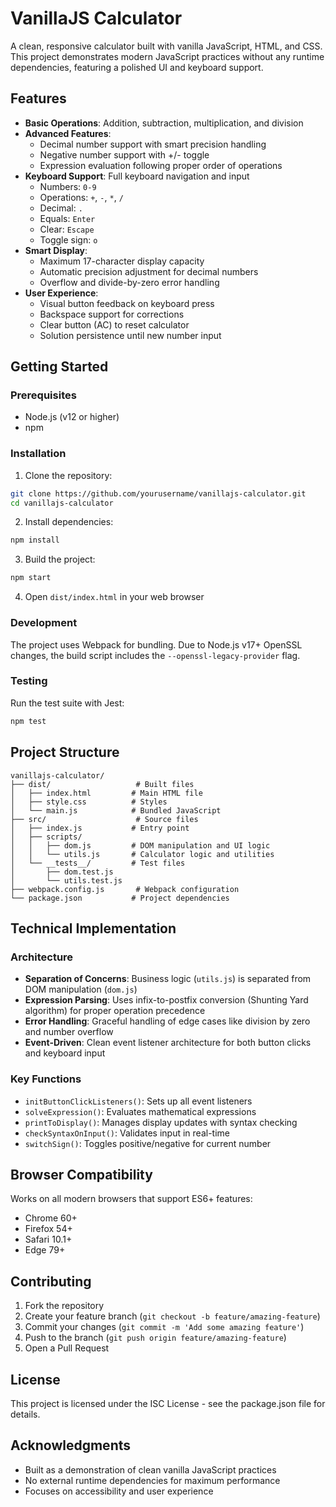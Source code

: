 # VanillaJS Calculator

A clean, responsive calculator built with vanilla JavaScript, HTML, and CSS. This project demonstrates modern JavaScript practices without any runtime dependencies, featuring a polished UI and keyboard support.

## Features

- **Basic Operations**: Addition, subtraction, multiplication, and division
- **Advanced Features**: 
  - Decimal number support with smart precision handling
  - Negative number support with +/- toggle
  - Expression evaluation following proper order of operations
- **Keyboard Support**: Full keyboard navigation and input
  - Numbers: `0-9`
  - Operations: `+`, `-`, `*`, `/`
  - Decimal: `.`
  - Equals: `Enter`
  - Clear: `Escape`
  - Toggle sign: `o`
- **Smart Display**: 
  - Maximum 17-character display capacity
  - Automatic precision adjustment for decimal numbers
  - Overflow and divide-by-zero error handling
- **User Experience**:
  - Visual button feedback on keyboard press
  - Backspace support for corrections
  - Clear button (AC) to reset calculator
  - Solution persistence until new number input

## Getting Started

### Prerequisites

- Node.js (v12 or higher)
- npm

### Installation

1. Clone the repository:
```bash
git clone https://github.com/yourusername/vanillajs-calculator.git
cd vanillajs-calculator
```

2. Install dependencies:
```bash
npm install
```

3. Build the project:
```bash
npm start
```

4. Open `dist/index.html` in your web browser

### Development

The project uses Webpack for bundling. Due to Node.js v17+ OpenSSL changes, the build script includes the `--openssl-legacy-provider` flag.

### Testing

Run the test suite with Jest:
```bash
npm test
```

## Project Structure

```
vanillajs-calculator/
├── dist/                   # Built files
│   ├── index.html         # Main HTML file
│   ├── style.css          # Styles
│   └── main.js            # Bundled JavaScript
├── src/                    # Source files
│   ├── index.js           # Entry point
│   ├── scripts/
│   │   ├── dom.js         # DOM manipulation and UI logic
│   │   └── utils.js       # Calculator logic and utilities
│   └── __tests__/         # Test files
│       ├── dom.test.js
│       └── utils.test.js
├── webpack.config.js       # Webpack configuration
└── package.json           # Project dependencies
```

## Technical Implementation

### Architecture

- **Separation of Concerns**: Business logic (`utils.js`) is separated from DOM manipulation (`dom.js`)
- **Expression Parsing**: Uses infix-to-postfix conversion (Shunting Yard algorithm) for proper operation precedence
- **Error Handling**: Graceful handling of edge cases like division by zero and number overflow
- **Event-Driven**: Clean event listener architecture for both button clicks and keyboard input

### Key Functions

- `initButtonClickListeners()`: Sets up all event listeners
- `solveExpression()`: Evaluates mathematical expressions
- `printToDisplay()`: Manages display updates with syntax checking
- `checkSyntaxOnInput()`: Validates input in real-time
- `switchSign()`: Toggles positive/negative for current number

## Browser Compatibility

Works on all modern browsers that support ES6+ features:
- Chrome 60+
- Firefox 54+
- Safari 10.1+
- Edge 79+

## Contributing

1. Fork the repository
2. Create your feature branch (`git checkout -b feature/amazing-feature`)
3. Commit your changes (`git commit -m 'Add some amazing feature'`)
4. Push to the branch (`git push origin feature/amazing-feature`)
5. Open a Pull Request

## License

This project is licensed under the ISC License - see the package.json file for details.

## Acknowledgments

- Built as a demonstration of clean vanilla JavaScript practices
- No external runtime dependencies for maximum performance
- Focuses on accessibility and user experience